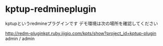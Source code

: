 kptup-redmineplugin
===================

kptupというredmineプラグインです
デモ環境は次の場所を確認してください

http://redm-pluginkpt.ruby.iijgio.com/kpts/show?project_id=kptup-plugin
admin / admin

